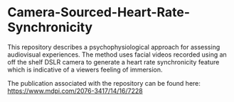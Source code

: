 # Camera-Sourced-Heart-Rate-Synchronicity
This repository describes a psychophysiological approach for assessing audiovisual experiences. The method uses facial videos recorded using an off the shelf DSLR camera to generate a heart rate synchronicity feature which is indicative of a viewers feeling of immersion.

The publication associated with the repository can be found here: https://www.mdpi.com/2076-3417/14/16/7228
